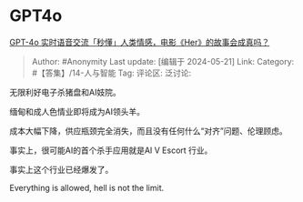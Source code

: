 # GPT4o
[GPT-4o 实时语音交流「秒懂」人类情感，电影《Her》的故事会成真吗？](https://www.zhihu.com/question/655917209/answer/3504803318)

> Author: #Anonymity
> Last update: [编辑于 2024-05-21]
> Link:
> Category: #【答集】/14-人与智能 
> Tag: 
> 评论区:
> 泛讨论:

无限利好电子杀猪盘和AI妓院。

缅甸和成人色情业即将成为AI领头羊。

成本大幅下降，供应瓶颈完全消失，而且没有任何什么“对齐”问题、伦理顾虑。

事实上，很可能AI的首个杀手应用就是AI V Escort 行业。

事实上这个行业已经爆发了。

Everything is allowed, hell is not the limit.